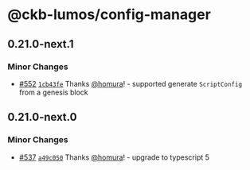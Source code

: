 # @ckb-lumos/config-manager

## 0.21.0-next.1

### Minor Changes

- [#552](https://github.com/ckb-js/lumos/pull/552) [`1cb43fe`](https://github.com/ckb-js/lumos/commit/1cb43fe72dc95c4b3283acccb5120b7bcaeb9346) Thanks [@homura](https://github.com/homura)! - supported generate `ScriptConfig` from a genesis block

## 0.21.0-next.0

### Minor Changes

- [#537](https://github.com/ckb-js/lumos/pull/537) [`a49c050`](https://github.com/ckb-js/lumos/commit/a49c050806de8b4c8d5e490fd36022c31382c98c) Thanks [@homura](https://github.com/homura)! - upgrade to typescript 5
